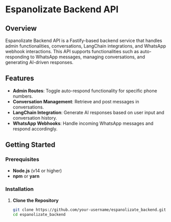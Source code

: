 # Espanolizate Backend API

## Overview

Espanolizate Backend API is a Fastify-based backend service that handles admin functionalities, conversations, LangChain integrations, and WhatsApp webhook interactions. This API supports functionalities such as auto-responding to WhatsApp messages, managing conversations, and generating AI-driven responses.

## Features

- **Admin Routes**: Toggle auto-respond functionality for specific phone numbers.
- **Conversation Management**: Retrieve and post messages in conversations.
- **LangChain Integration**: Generate AI responses based on user input and conversation history.
- **WhatsApp Webhooks**: Handle incoming WhatsApp messages and respond accordingly.

## Getting Started

### Prerequisites

- **Node.js** (v14 or higher)
- **npm** or **yarn**

### Installation

1. **Clone the Repository**

   ```bash
   git clone https://github.com/your-username/espanolizate_backend.git
   cd espanolizate_backend
